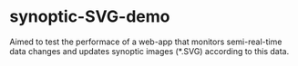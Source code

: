 synoptic-SVG-demo
=================

Aimed to test the performace of a web-app that monitors semi-real-time data changes and updates synoptic images (*.SVG) according to this data.
